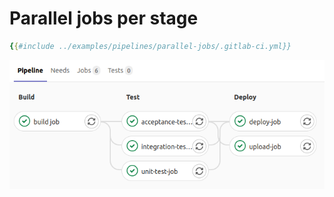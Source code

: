# Parallel jobs per stage

```yaml
{{#include ../examples/pipelines/parallel-jobs/.gitlab-ci.yml}}
```

![Parallel jobs](img/parallel-jobs.png)


